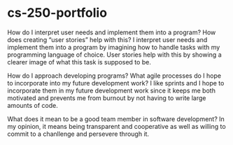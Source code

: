 # cs-250-portfolio

How do I interpret user needs and implement them into a program? How does creating “user stories” help with this?
I interpret user needs and implement them into a program by imagining how to handle tasks with my programming language of choice. User stories help with this by showing a clearer image of what this task is supposed to be.

How do I approach developing programs? What agile processes do I hope to incorporate into my future development work?
I like sprints and I hope to incorporate them in my future development work since it keeps me both motivated and prevents me from burnout by not having to write large amounts of code.

What does it mean to be a good team member in software development?
In my opinion, it means being transparent and cooperative as well as willing to commit to a chanllenge and persevere through it.
